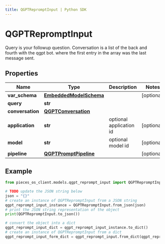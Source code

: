 ```yaml
---
title: QGPTRepromptInput | Python SDK
---
```


# QGPTRepromptInput

Query is your followup question.  Conversation is a list of the back and fourth with the qgpt bot. where the first entry in the array was the last message sent.

## Properties

Name | Type | Description | Notes
------------ | ------------- | ------------- | -------------
**var_schema** | [**EmbeddedModelSchema**](EmbeddedModelSchema) |  | [optional] 
**query** | **str** |  | 
**conversation** | [**QGPTConversation**](QGPTConversation) |  | 
**application** | **str** | optional application id | [optional] 
**model** | **str** | optional model id | [optional] 
**pipeline** | [**QGPTPromptPipeline**](QGPTPromptPipeline) |  | [optional] 

## Example

```python
from pieces_os_client.models.qgpt_reprompt_input import QGPTRepromptInput

# TODO update the JSON string below
json = "{}"
# create an instance of QGPTRepromptInput from a JSON string
qgpt_reprompt_input_instance = QGPTRepromptInput.from_json(json)
# print the JSON string representation of the object
print(QGPTRepromptInput.to_json())

# convert the object into a dict
qgpt_reprompt_input_dict = qgpt_reprompt_input_instance.to_dict()
# create an instance of QGPTRepromptInput from a dict
qgpt_reprompt_input_form_dict = qgpt_reprompt_input.from_dict(qgpt_reprompt_input_dict)
```


